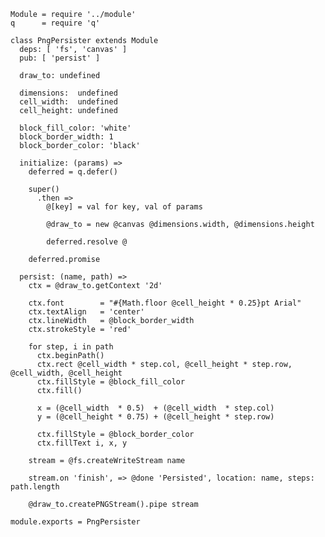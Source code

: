     Module = require '../module'
    q      = require 'q'

    class PngPersister extends Module
      deps: [ 'fs', 'canvas' ]
      pub: [ 'persist' ]

      draw_to: undefined

      dimensions:  undefined
      cell_width:  undefined
      cell_height: undefined

      block_fill_color: 'white'
      block_border_width: 1
      block_border_color: 'black'

      initialize: (params) =>
        deferred = q.defer()

        super()
          .then =>
            @[key] = val for key, val of params

            @draw_to = new @canvas @dimensions.width, @dimensions.height

            deferred.resolve @

        deferred.promise

      persist: (name, path) =>
        ctx = @draw_to.getContext '2d'

        ctx.font        = "#{Math.floor @cell_height * 0.25}pt Arial"
        ctx.textAlign   = 'center'
        ctx.lineWidth   = @block_border_width
        ctx.strokeStyle = 'red'

        for step, i in path
          ctx.beginPath()
          ctx.rect @cell_width * step.col, @cell_height * step.row, @cell_width, @cell_height
          ctx.fillStyle = @block_fill_color
          ctx.fill()

          x = (@cell_width  * 0.5)  + (@cell_width  * step.col)
          y = (@cell_height * 0.75) + (@cell_height * step.row)

          ctx.fillStyle = @block_border_color
          ctx.fillText i, x, y

        stream = @fs.createWriteStream name

        stream.on 'finish', => @done 'Persisted', location: name, steps: path.length

        @draw_to.createPNGStream().pipe stream

    module.exports = PngPersister
